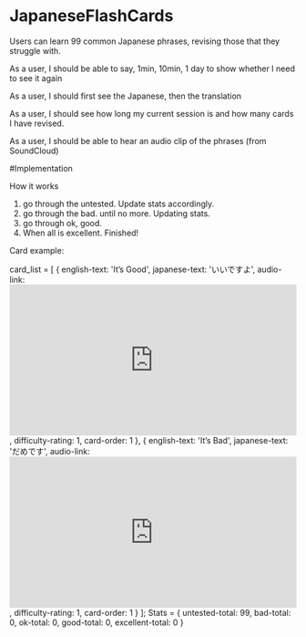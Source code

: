 # JapaneseFlashCards
Users can learn 99 common Japanese phrases, revising those that they struggle with. 


As a user, I should be able to say, 1min, 10min, 1 day to show whether I need to see it again

As a user, I should first see the Japanese, then the translation

As a user, I should see how long my current session is and how many cards I have revised.

As a user, I should be able to hear an audio clip of the phrases (from SoundCloud)


#Implementation 

How it works

1) go through the untested. Update stats accordingly.
2) go through the bad. until no more. Updating stats.
3) go through ok, good.
4) When all is excellent. Finished!


Card example: 

card_list = [
    {
        english-text: 'It’s Good',
        japanese-text: 'いいですよ',
        audio-link: <iframe width="100%" height="265" src="https://clyp.it/ifpttjmu/widget" frameborder="0"></iframe>,
        difficulty-rating: 1,
        card-order: 1
    },
    {
        english-text: 'It’s Bad',
        japanese-text: 'だめです',
        audio-link: <iframe width="100%" height="265" src="https://clyp.it/ifpttjmu/widget" frameborder="0"></iframe>,
        difficulty-rating: 1,
        card-order: 1
    }
];
Stats = 
    {
        untested-total: 99,
        bad-total: 0,
        ok-total: 0,
        good-total: 0,
        excellent-total: 0
    }
